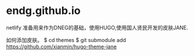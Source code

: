 # endg.github.io
netlify
准备用来作为DNEG的基础，使用HUGO,使用国人贤民开发的皮肤JANE.

如何添加皮肤。
$ cd themes
$ git submodule add https://github.com/xianmin/hugo-theme-jane
